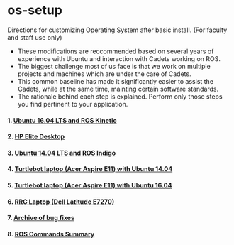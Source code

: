 # os-setup
Directions for customizing Operating System after basic install. (For faculty and staff use only)

- These modifications are reccommended based on several years of experience with Ubuntu and interaction with Cadets working on ROS. 
- The biggest challenge most of us face is that we work on multiple projects and machines which are under the care of Cadets. 
- This common baseline has made it significantly easier to assist the Cadets, while at the same time, mainting certain software standards.
- The rationale behind each step is explained. Perform only those steps you find pertinent to your application. 

#### 1. [Ubuntu 16.04 LTS and ROS Kinetic](https://github.com/westpoint-robotics/os-setup/blob/master/ubuntu16_ros.md)
#### 2. [HP Elite Desktop](https://github.com/westpoint-robotics/os-setup/blob/master/HPelite.md)
#### 3. [Ubuntu 14.04 LTS and ROS Indigo](https://github.com/westpoint-robotics/os-setup/blob/master/ubuntu14.md)
#### 4. [Turtlebot laptop (Acer Aspire E11) with Ubuntu 14.04](https://github.com/westpoint-robotics/os-setup/blob/master/turtlebot_acer_14.md)
#### 5. [Turtlebot laptop (Acer Aspire E11) with Ubuntu 16.04](https://github.com/westpoint-robotics/os-setup/blob/master/turtlebot_acer_16.md)
#### 6. [RRC Laptop (Dell Latitude E7270)](https://github.com/westpoint-robotics/os-setup/blob/master/rrc_e7270.md)
#### 7. [Archive of bug fixes](https://github.com/westpoint-robotics/os-setup/blob/master/bugfixes.md)
#### 8. [ROS Commands Summary](https://github.com/westpoint-robotics/os-setup/blob/master/ros-commands.md)
